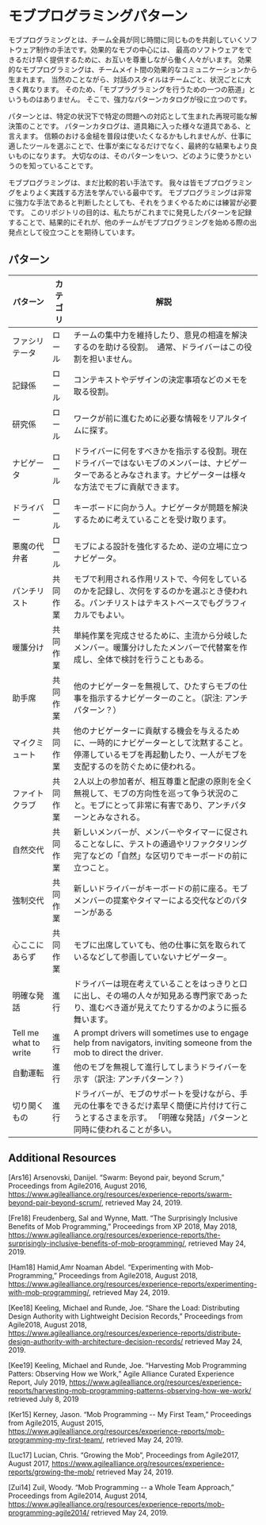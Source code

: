 # モブプログラミングパターン

モブプログラミングとは、チーム全員が同じ時間に同じものを共創していくソフトウェア制作の手法です。効果的なモブの中心には、
最高のソフトウェアをできるだけ早く提供するために、お互いを尊重しながら働く人々がいます。
効果的なモブプログラミングは、チームメイト間の効果的なコミュニケーションから生まれます。 
当然のことながら、対話のスタイルはチームごと、状況ごとに大きく異なります。 そのため、「モブプラグラミングを行うための一つの筋道」というものはありません。 
そこで、強力なパターンカタログが役に立つのです。

パターンとは、特定の状況下で特定の問題への対応として生まれた再現可能な解決策のことです。 パターンカタログは、道具箱に入った様々な道具である、と言えます。
信頼のおける金槌を普段は使いたくなるかもしれませんが、仕事に適したツールを選ぶことで、仕事が楽になるだけでなく、最終的な結果もより良いものになります。 
大切なのは、そのパターンをいつ、どのように使うかというのを知っていることです。

モブプログラミングは、まだ比較的若い手法です。 我々は皆モブプログラミングをよりよく実践する方法を学んでいる最中です。
モブプログラミングは非常に強力な手法であると判断したとしても、それをうまくやるためには練習が必要です。 
このリポジトリの目的は、私たちがこれまでに発見したパターンを記録することで、結果的にそれが、他のチームがモブプログラミングを始める際の出発点として役立つことを期待しています。

## パターン

| パターン                     | カテゴリ      | 解説                                                                                                                                                                                                                              |
|----------------------------|---------------|-----------------------------------------------------------------------------------------------------------------------------------------------------------------------------------------------------------------------------------|
| ファシリテータ                | ロール      | チームの集中力を維持したり、意見の相違を解決するのを助ける役割。  通常、ドライバーはこの役割を担いません。                                                                                             |
| 記録係                  | ロール      | コンテキストやデザインの決定事項などのメモを取る役割。                                                                                                                                            |
| 研究係                 | ロール      | ワークが前に進むために必要な情報をリアルタイムに探す。                                                                                                                                    |
| ナビゲータ                  | ロール      | ドライバーに何をすべきかを指示する役割。現在ドライバーではないモブのメンバーは、ナビゲーターであるとみなされます。ナビゲーターは様々な方法でモブに貢献できます。                                                                     |
| ドライバー                     | ロール      | キーボードに向かう人。ナビゲータが問題を解決するために考えていることを受け取ります。                                                    |
| 悪魔の代弁者           | ロール      | モブによる設計を強化するため、逆の立場に立つナビゲータ。|
| パンチリスト                 | 共同作業 | モブで利用される作用リストで、今何をしているのかを記録し、次何をするのかを選ぶとき使われる。パンチリストはテキストベースでもグラフィカルでもよい。
| 暖簾分け             | 共同作業 |単純作業を完成させるために、主流から分岐したメンバー。暖簾分けしたたメンバーで代替案を作成し、全体で検討を行うこともある。                                                     |
| 助手席             | 共同作業 | 他のナビゲーターを無視して、ひたすらモブの仕事を指示するナビゲーターのこと。（訳注: アンチパターン？）                                                                                                                                              |
| マイクミュート              | 共同作業 | 他のナビゲーターに貢献する機会を与えるために、一時的にナビゲーターとして沈黙すること。停滞しているモブを再起動したり、一人がモブを支配するのを防ぐために使われる。                           |
| ファイトクラブ                 | 共同作業 | 2人以上の参加者が、相互尊重と配慮の原則を全く無視して、モブの方向性を巡って争う状況のこと。モブにとって非常に有害であり、アンチパターンとみなされる。 |
| 自然交代               | 共同作業 | 新しいメンバーが、メンバーやタイマーに促されることなしに、テストの通過やリファクタリング完了などの「自然」な区切りでキーボードの前に立つこと。                                        |
| 強制交代                | 共同作業 | 新しいドライバーがキーボードの前に座る。モブメンバーの提案やタイマーによる交代などのパターンがある               |
| 心ここにあらず | 共同作業 | モブに出席していても、他の仕事に気を取られているなどして参画していないナビゲーター。                                                                                     |
| 明確な発話          | 進行       | ドライバーは現在考えていることをはっきりと口に出し、その場の人々が知見ある専門家であったり、進むべき道が見えてたりするかのように振る舞います。                                                                                                              |
| Tell me what to write      | 進行       | A prompt drivers will sometimes use to engage help from navigators, inviting someone from the mob to direct the driver.                                                                                                           |
| 自動運転 | 進行       | 他のモブを無視して進行してしまうドライバーを示す（訳注: アンチパターン？） |
| 切り開くもの            | 進行       |  ドライバーが、モブのサポートを受けながら、手元の仕事をできるだけ素早く簡便に片付けて行こうとするさまを示す。 「明確な発話」パターンと同時に使われることが多い。


## Additional Resources

[Ars16] Arsenovski, Danijel.  “Swarm: Beyond pair, beyond Scrum,”
Proceedings from Agile2016, August 2016,
https://www.agilealliance.org/resources/experience-reports/swarm-beyond-pair-beyond-scrum/, retrieved May 24, 2019.

[Fre18] Freudenberg, Sal and Wynne, Matt. “The Surprisingly Inclusive Benefits of Mob Programming,”
Proceedings from XP 2018, May 2018,
https://www.agilealliance.org/resources/experience-reports/the-surprisingly-inclusive-benefits-of-mob-programming/, retrieved May 24, 2019.

[Ham18] Hamid,Amr Noaman Abdel. “Experimenting with Mob-Programming,”
Proceedings from Agile2018, August 2018,
https://www.agilealliance.org/resources/experience-reports/experimenting-with-mob-programming/, retrieved May 24, 2019.

[Kee18] Keeling, Michael and Runde, Joe. “Share the Load: Distributing Design Authority with Lightweight Decision Records,” 
Proceedings from Agile2018, August 2018,
https://www.agilealliance.org/resources/experience-reports/distribute-design-authority-with-architecture-decision-records/ retrieved May 24, 2019.

[Kee19] Keeling, Michael and Runde, Joe. “Harvesting Mob Programming Patters: Observing How we Work,”
Agile Alliance Curated Experience Report, July 2019,
https://www.agilealliance.org/resources/experience-reports/harvesting-mob-programming-patterns-observing-how-we-work/ retrieved July 8, 2019

[Ker15] Kerney, Jason. “Mob Programming -- My First Team,”
Proceedings from Agile2015, August 2015,
https://www.agilealliance.org/resources/experience-reports/mob-programming-my-first-team/, retrieved May 24, 2019.

[Luc17] Lucian, Chris. “Growing the Mob”,
Proceedings from Agile2017, August 2017, 
https://www.agilealliance.org/resources/experience-reports/growing-the-mob/ retrieved May 24, 2019.

[Zui14] Zuil, Woody. “Mob Programming -- a Whole Team Approach,”
Proceedings from Agile2014, August 2014,
https://www.agilealliance.org/resources/experience-reports/mob-programming-agile2014/ retrieved May 24, 2019.
